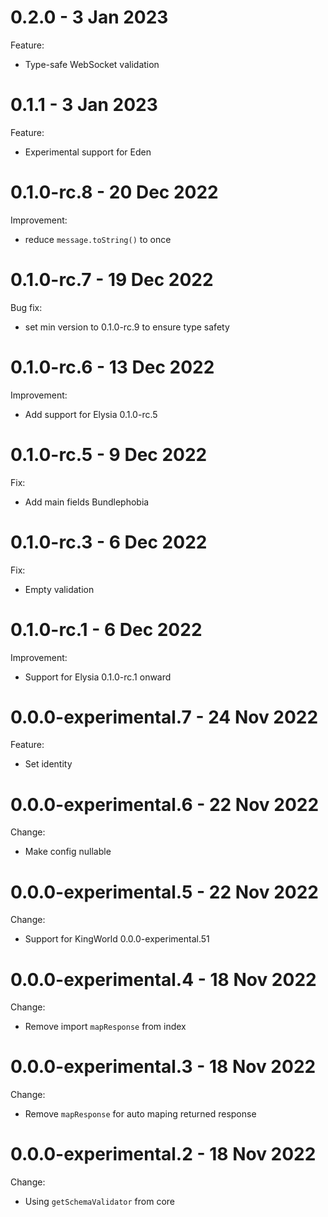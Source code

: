 # 0.2.0 - 3 Jan 2023
Feature:
- Type-safe WebSocket validation

# 0.1.1 - 3 Jan 2023
Feature:
- Experimental support for Eden

# 0.1.0-rc.8 - 20 Dec 2022
Improvement:
- reduce `message.toString()` to once

# 0.1.0-rc.7 - 19 Dec 2022
Bug fix:
- set min version to 0.1.0-rc.9 to ensure type safety

# 0.1.0-rc.6 - 13 Dec 2022
Improvement:
- Add support for Elysia 0.1.0-rc.5

# 0.1.0-rc.5 - 9 Dec 2022
Fix:
- Add main fields Bundlephobia

# 0.1.0-rc.3 - 6 Dec 2022
Fix:
- Empty validation

# 0.1.0-rc.1 - 6 Dec 2022
Improvement:
- Support for Elysia 0.1.0-rc.1 onward

# 0.0.0-experimental.7 - 24 Nov 2022
Feature:
- Set identity

# 0.0.0-experimental.6 - 22 Nov 2022
Change:
- Make config nullable

# 0.0.0-experimental.5 - 22 Nov 2022
Change:
- Support for KingWorld 0.0.0-experimental.51

# 0.0.0-experimental.4 - 18 Nov 2022 
Change:
- Remove import `mapResponse` from index

# 0.0.0-experimental.3 - 18 Nov 2022 
Change:
- Remove `mapResponse` for auto maping returned response

# 0.0.0-experimental.2 - 18 Nov 2022 
Change:
- Using `getSchemaValidator` from core
